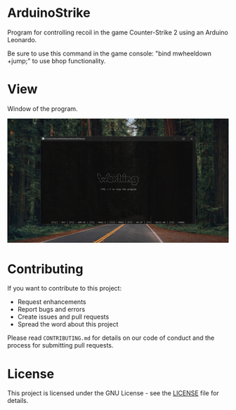 # ArduinoStrike
Program for controlling recoil in the game Counter-Strike 2 using an Arduino Leonardo.

Be sure to use this command in the game console: "bind mwheeldown +jump;" to use bhop functionality.

# View
Window of the program.

![alt text](https://raw.githubusercontent.com/DeniedAccessLife/ArduinoStrike/master/view.png)

# Contributing
If you want to contribute to this project:

- Request enhancements
- Report bugs and errors
- Create issues and pull requests
- Spread the word about this project

Please read `CONTRIBUTING.md` for details on our code of conduct and the process for submitting pull requests.

# License
This project is licensed under the GNU License - see the [LICENSE](LICENSE) file for details.
